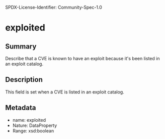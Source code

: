 SPDX-License-Identifier: Community-Spec-1.0

# exploited

## Summary

Describe that a CVE is known to have an exploit because it's been listed in an exploit catalog.

## Description

This field is set when a CVE is listed in an exploit catalog.

## Metadata

- name: exploited
- Nature: DataProperty
- Range: xsd:boolean

